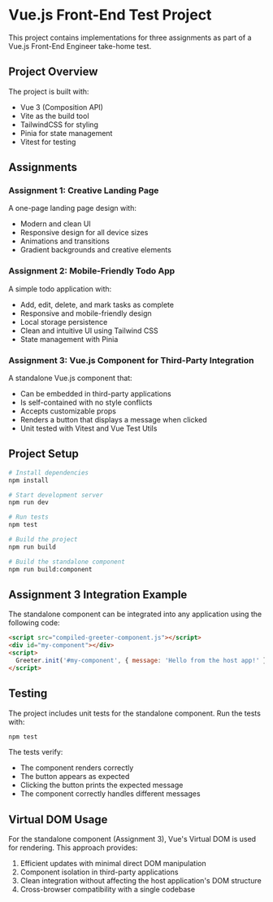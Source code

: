 # Vue.js Front-End Test Project

This project contains implementations for three assignments as part of a Vue.js Front-End Engineer take-home test.

## Project Overview

The project is built with:
- Vue 3 (Composition API)
- Vite as the build tool
- TailwindCSS for styling
- Pinia for state management
- Vitest for testing

## Assignments

### Assignment 1: Creative Landing Page
A one-page landing page design with:
- Modern and clean UI
- Responsive design for all device sizes
- Animations and transitions
- Gradient backgrounds and creative elements

### Assignment 2: Mobile-Friendly Todo App
A simple todo application with:
- Add, edit, delete, and mark tasks as complete
- Responsive and mobile-friendly design
- Local storage persistence
- Clean and intuitive UI using Tailwind CSS
- State management with Pinia

### Assignment 3: Vue.js Component for Third-Party Integration
A standalone Vue.js component that:
- Can be embedded in third-party applications
- Is self-contained with no style conflicts
- Accepts customizable props
- Renders a button that displays a message when clicked
- Unit tested with Vitest and Vue Test Utils

## Project Setup

```sh
# Install dependencies
npm install

# Start development server
npm run dev

# Run tests
npm test

# Build the project
npm run build

# Build the standalone component
npm run build:component
```

## Assignment 3 Integration Example

The standalone component can be integrated into any application using the following code:

```html
<script src="compiled-greeter-component.js"></script>
<div id="my-component"></div>
<script>
  Greeter.init('#my-component', { message: 'Hello from the host app!' });
</script>
```

## Testing

The project includes unit tests for the standalone component. Run the tests with:

```sh
npm test
```

The tests verify:
- The component renders correctly
- The button appears as expected
- Clicking the button prints the expected message
- The component correctly handles different messages

## Virtual DOM Usage

For the standalone component (Assignment 3), Vue's Virtual DOM is used for rendering. This approach provides:

1. Efficient updates with minimal direct DOM manipulation
2. Component isolation in third-party applications
3. Clean integration without affecting the host application's DOM structure
4. Cross-browser compatibility with a single codebase
